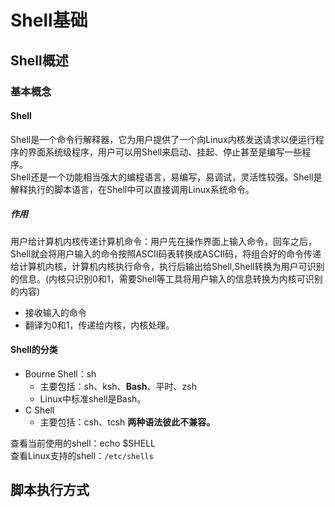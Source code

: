 # Shell基础
## Shell概述
### 基本概念
#### Shell
Shell是一个命令行解释器，它为用户提供了一个向Linux内核发送请求以便运行程序的界面系统级程序，用户可以用Shell来启动、挂起、停止甚至是编写一些程序。<br/>
Shell还是一个功能相当强大的编程语言，易编写，易调试，灵活性较强。Shell是解释执行的脚本语言，在Shell中可以直接调用Linux系统命令。<br/>
##### 作用
用户给计算机内核传递计算机命令：用户先在操作界面上输入命令，回车之后，Shell就会将用户输入的命令按照ASCII码表转换成ASCII码，将组合好的命令传递给计算机内核，计算机内核执行命令，执行后输出给Shell,Shell转换为用户可识别的信息。(内核只识别0和1，需要Shell等工具将用户输入的信息转换为内核可识别的内容)<br/>
- 接收输入的命令
- 翻译为0和1，传递给内核，内核处理。
#### Shell的分类
- Bourne Shell：sh
    - 主要包括：sh、ksh、**Bash**、平时、zsh
    - Linux中标准shell是Bash。
- C Shell
    - 主要包括：csh、tcsh
**两种语法彼此不兼容。**

查看当前使用的shell：echo $SHELL<br/>
查看Linux支持的shell：``/etc/shells``


## 脚本执行方式
###


